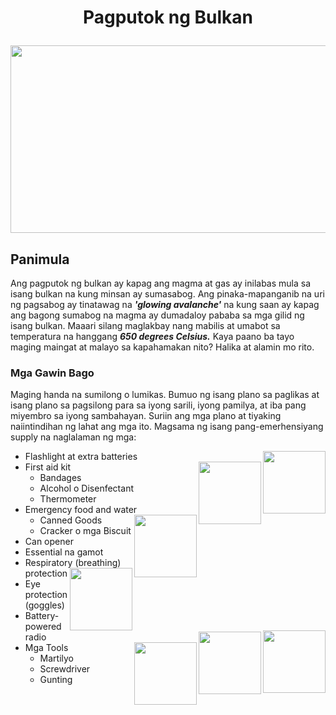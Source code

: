 # <center>Pagputok ng Bulkan</p>
  
<p align="center">
  <img width="600" height="300" src="https://user-images.githubusercontent.com/102717555/190837614-6fac1153-be4d-4c48-afb6-37cc7d46342a.png">
</p>

## Panimula

Ang pagputok ng bulkan ay kapag ang magma at gas ay inilabas mula sa isang bulkan na kung minsan ay sumasabog. Ang pinaka-mapanganib na uri ng pagsabog ay tinatawag na ***'glowing avalanche'*** na kung saan ay kapag ang bagong sumabog na magma ay dumadaloy pababa sa mga gilid ng isang bulkan. Maaari silang maglakbay nang mabilis at umabot sa temperatura na hanggang ***650 degrees Celsius.*** Kaya paano ba tayo maging maingat at malayo sa kapahamakan nito? Halika at alamin mo rito.

### Mga Gawin Bago 

Maging handa na sumilong o lumikas. Bumuo ng isang plano sa paglikas at isang plano sa pagsilong para sa iyong sarili, iyong pamilya, at iba pang miyembro sa iyong sambahayan. Suriin ang mga plano at tiyaking naiintindihan ng lahat ang mga ito. Magsama ng isang pang-emerhensiyang supply na naglalaman ng mga:

- Flashlight at extra batteries<img align="right" height="100" src="https://user-images.githubusercontent.com/102717555/190843110-f84f6e95-081f-430c-a04e-d7b0cb6f3159.png">
- First aid kit<img align="right" height="100" src="https://user-images.githubusercontent.com/102717555/190843085-0ef19aab-8b29-46d7-abe8-7e6f99fece78.png">
  - Bandages
  - Alcohol o Disenfectant
  - Thermometer
- Emergency food and water<img align="right" height="100" src="https://user-images.githubusercontent.com/102717555/190843185-7739724d-e52d-439a-91f1-f053d1f239d6.png">
  - Canned Goods
  - Cracker o mga Biscuit
- Can opener
- Essential na gamot
- Respiratory (breathing) protection<img align="right" height="100" src="https://user-images.githubusercontent.com/102717555/190843509-201702e5-a1e4-450c-b73e-d38cee2bc13b.png">
- Eye protection (goggles)<img align="right" height="100" src="https://user-images.githubusercontent.com/102717555/190843410-b12513b3-6960-4d78-b775-cb34d1757b83.png">
- Battery-powered radio<img align="right" height="100" src="https://user-images.githubusercontent.com/102717555/190843332-c7701cf9-5d67-4137-8935-d77ef2d857cf.png">
- Mga Tools<img align="right" height="100" src="https://user-images.githubusercontent.com/102717555/190843262-d86a5975-c898-4de9-94c8-555c29568445.png">
  - Martilyo
  - Screwdriver
  - Gunting

